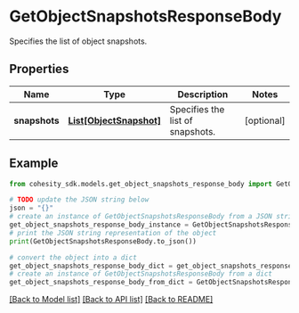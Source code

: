 # GetObjectSnapshotsResponseBody

Specifies the list of object snapshots.

## Properties

Name | Type | Description | Notes
------------ | ------------- | ------------- | -------------
**snapshots** | [**List[ObjectSnapshot]**](ObjectSnapshot.md) | Specifies the list of snapshots. | [optional] 

## Example

```python
from cohesity_sdk.models.get_object_snapshots_response_body import GetObjectSnapshotsResponseBody

# TODO update the JSON string below
json = "{}"
# create an instance of GetObjectSnapshotsResponseBody from a JSON string
get_object_snapshots_response_body_instance = GetObjectSnapshotsResponseBody.from_json(json)
# print the JSON string representation of the object
print(GetObjectSnapshotsResponseBody.to_json())

# convert the object into a dict
get_object_snapshots_response_body_dict = get_object_snapshots_response_body_instance.to_dict()
# create an instance of GetObjectSnapshotsResponseBody from a dict
get_object_snapshots_response_body_from_dict = GetObjectSnapshotsResponseBody.from_dict(get_object_snapshots_response_body_dict)
```
[[Back to Model list]](../README.md#documentation-for-models) [[Back to API list]](../README.md#documentation-for-api-endpoints) [[Back to README]](../README.md)


